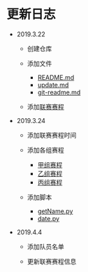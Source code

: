 # 更新日志

+ 2019.3.22 
   
   - 创建仓库

   - 添加文件 
   
      + [README.md](README.md)
      + [update.md](update.md)
      + [git-readme.md](git-readme.md)

   - 添加[联赛赛程](联赛赛程.xls)

+ 2019.3.24

   - 添加联赛赛程时间
   - 添加各组赛程

      + [甲组赛程](联赛赛程-甲组.md)
      + [乙组赛程](联赛赛程-乙组.md)
      + [丙组赛程](联赛赛程-丙组.md)
   - 添加脚本

      + [getName.py](getName.py)
      + [date.py](date.py)

+ 2019.4.4

   - 添加队员名单
   
   - 更新联赛赛程信息
   
